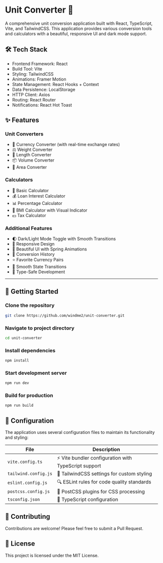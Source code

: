 # Unit Converter 🧮

 A comprehensive unit conversion application built with React, TypeScript, Vite, and TailwindCSS. This application provides various conversion tools and calculators with a beautiful, responsive UI and dark mode support.

## 🛠️ Tech Stack

- Frontend Framework: React
- Build Tool: Vite
- Styling: TailwindCSS
- Animations: Framer Motion
- State Management: React Hooks + Context
- Data Persistence: LocalStorage
- HTTP Client: Axios
- Routing: React Router
- Notifications: React Hot Toast

## ✨ Features

### Unit Converters
- 💱 Currency Converter (with real-time exchange rates)
- ⚖️ Weight Converter
- 📏 Length Converter
- 📦 Volume Converter
- 🔲 Area Converter

### Calculators
- 🧮 Basic Calculator
- 💰 Loan Interest Calculator
- 📊 Percentage Calculator
- 💪 BMI Calculator with Visual Indicator
- 💵 Tax Calculator

### Additional Features

- 🌓 Dark/Light Mode Toggle with Smooth Transitions
- 📱 Responsive Design
- 🎨 Beautiful UI with Spring Animations
- 📖 Conversion History
- ⭐ Favorite Currency Pairs
- 🔄 Smooth State Transitions
- 🎯 Type-Safe Development

---

## 🚀 Getting Started
### Clone the repository
```bash
git clone https://github.com/windme2/unit-converter.git
```

### Navigate to project directory
```bash
cd unit-converter
```

### Install dependencies
```bash
npm install
```
### Start development server
```bash
npm run dev
```

### Build for production
```bash
npm run build
```

## 🔧 Configuration
The application uses several configuration files to maintain its functionality and styling:

| File | Description |
|------|-------------|
| `vite.config.ts` | ⚡ Vite bundler configuration with TypeScript support |
| `tailwind.config.js` | 🎨 TailwindCSS settings for custom styling |
| `eslint.config.js` | 🔍 ESLint rules for code quality standards |
| `postcss.config.js` | 🎯 PostCSS plugins for CSS processing |
| `tsconfig.json` | 📝 TypeScript configuration |


## 🤝 Contributing
Contributions are welcome! Please feel free to submit a Pull Request.

## 📄 License
This project is licensed under the MIT License.